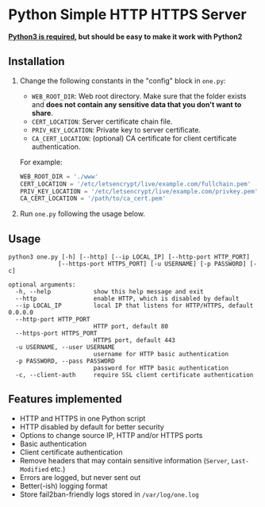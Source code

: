 # Python Simple HTTP HTTPS Server

**[Python3 is required](https://pythonclock.org/), but should be easy to make it work with Python2**

## Installation
1. Change the following constants in the "config" block in `one.py`:
    - `WEB_ROOT_DIR`: Web root directory. Make sure that the folder exists and **does not contain any sensitive data that you don't want to share**.
    - `CERT_LOCATION`: Server certificate chain file.
    - `PRIV_KEY_LOCATION`: Private key to server certificate.
    - `CA_CERT_LOCATION`: (optional) CA certificate for client certificate authentication.

    For example:
    ~~~python
    WEB_ROOT_DIR = './www'
    CERT_LOCATION = '/etc/letsencrypt/live/example.com/fullchain.pem'
    PRIV_KEY_LOCATION = '/etc/letsencrypt/live/example.com/privkey.pem'
    CA_CERT_LOCATION = '/path/to/ca_cert.pem'
    ~~~

1. Run `one.py` following the usage below.

## Usage
~~~
python3 one.py [-h] [--http] [--ip LOCAL_IP] [--http-port HTTP_PORT]
              [--https-port HTTPS_PORT] [-u USERNAME] [-p PASSWORD] [-c]

optional arguments:
  -h, --help            show this help message and exit
  --http                enable HTTP, which is disabled by default
  --ip LOCAL_IP         local IP that listens for HTTP/HTTPS, default 0.0.0.0
  --http-port HTTP_PORT
                        HTTP port, default 80
  --https-port HTTPS_PORT
                        HTTPS port, default 443
  -u USERNAME, --user USERNAME
                        username for HTTP basic authentication
  -p PASSWORD, --pass PASSWORD
                        password for HTTP basic authentication
  -c, --client-auth     require SSL client certificate authentication
~~~

## Features implemented

- HTTP and HTTPS in one Python script
- HTTP disabled by default for better security
- Options to change source IP, HTTP and/or HTTPS ports
- Basic authentication
- Client certificate authentication
- Remove headers that may contain sensitive information (`Server`, `Last-Modified` etc.)
- Errors are logged, but never sent out
- Better(-ish) logging format
- Store fail2ban-friendly logs stored in `/var/log/one.log`
